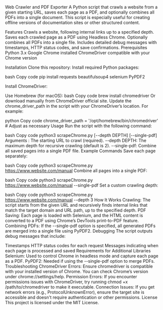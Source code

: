 Web Crawler and PDF Exporter
A Python script that crawls a website from a given starting URL, saves each page as a PDF, and optionally combines all PDFs into a single document. This script is especially useful for creating offline versions of documentation sites or other structured content.

Features
Crawls a website, following internal links up to a specified depth.
Saves each crawled page as a PDF using Headless Chrome.
Optionally combines all PDFs into a single file.
Includes detailed debug messages with timestamps, HTTP status codes, and save confirmations.
Prerequisites
Python 3.x
Google Chrome installed
ChromeDriver compatible with your Chrome version

Installation
Clone this repository:
Install required Python packages:

bash
Copy code
pip install requests beautifulsoup4 selenium PyPDF2


Install ChromeDriver:

Use Homebrew (for macOS):
bash
Copy code
brew install chromedriver
Or download manually from ChromeDriver official site.
Update the chrome_driver_path in the script with your ChromeDriver’s location. For example:

python
Copy code
chrome_driver_path = '/opt/homebrew/bin/chromedriver'  # Adjust as necessary
Usage
Run the script with the following command:

bash
Copy code
python3 scrapeChrome.py <URL> [--depth DEPTH] [--single-pdf]
Arguments
<URL>: The starting URL to crawl (required).
--depth DEPTH: The maximum depth for recursive crawling (default is 2).
--single-pdf: Combine all saved pages into a single PDF file.
Example Commands
Save each page separately:

bash
Copy code
python3 scrapeChrome.py https://www.website.com/manual
Combine all pages into a single PDF:

bash
Copy code
python3 scrapeChrome.py https://www.website.com/manual --single-pdf
Set a custom crawling depth:

bash
Copy code
python3 scrapeChrome.py https://www.website.com/manual --depth 3
How It Works
Crawling: The script starts from the given URL and recursively finds internal links that match the target domain and URL path, up to the specified depth.
PDF Saving: Each page is loaded with Selenium, and the HTML content is converted to a PDF using Chrome’s DevTools print-to-PDF feature.
Combining PDFs: If the --single-pdf option is specified, all generated PDFs are merged into a single file using PyPDF2.
Debugging
The script outputs debug messages that include:

Timestamps
HTTP status codes for each request
Messages indicating when each page is processed and saved
Requirements for Additional Libraries
Selenium: Used to control Chrome in headless mode and capture each page as a PDF.
PyPDF2: Needed if using the --single-pdf option to merge PDFs.
Troubleshooting
ChromeDriver Errors: Ensure chromedriver is compatible with your installed version of Chrome. You can check Chrome’s version under chrome://settings/help.
Permission Errors: If you encounter permissions issues with ChromeDriver, try running chmod +x /path/to/chromedriver to make it executable.
Connection Issues: If you get network errors (e.g., ProtocolUnknownError), ensure the target site is accessible and doesn't require authentication or other permissions.
License
This project is licensed under the MIT License.